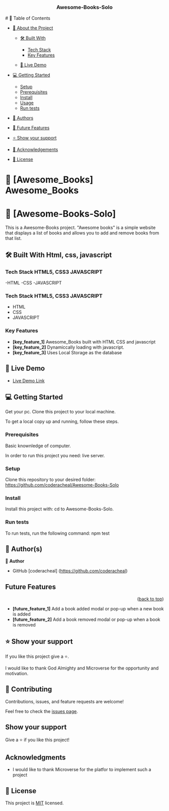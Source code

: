 <a name="Awesome-Books-Solo"></a>
<div align="center">
  <br/>
  <h3><b>Awesome-Books-Solo</b></h3>
</div>
# 📗 Table of Contents

- [📖 About the Project](#about-project)

  - [🛠 Built With](#built-with)
  
    - [Tech Stack](#tech-stack)
    - [Key Features](#key-features)
  - [🚀 Live Demo](#live-demo)
- [💻 Getting Started](#getting-started)
  - [Setup](#setup)
  - [Prerequisites](#prerequisites)
  - [Install](#install)
  - [Usage](#usage)
  - [Run tests](#run-tests)
- [👥 Authors](#authors)
- [🔭 Future Features](#future-features)
- [⭐️ Show your support](#support)
- [🙏 Acknowledgements](#acknowledgements)
- [📝 License](#license)


# 📖 [Awesome_Books] <a name="Awesome_Books">Awesome_Books</a>

# 📖 [Awesome-Books-Solo] <a name="Awesome-Books-Solo"></a>


This is a Awesome-Books  project.
"Awesome books" is a simple website that displays a list of books and allows you to add and remove books from that list.


## 🛠 Built With <a name="built-with">Html, css, javascript</a>

### Tech Stack <a name="tech-stack">HTML5, CSS3 JAVASCRIPT</a>

-HTML
-CSS
-JAVASCRIPT

### Tech Stack <a name="tech-stack">HTML5, CSS3 JAVASCRIPT</a>

- HTML
- CSS
- JAVASCRIPT


### Key Features <a name="key-features"></a>

- **[key_feature_1]** Awesome_Books built with HTML CSS and javascript
- **[key_feature_2]** Dynamiccally loading with javascript.
- **[key_feature_3]** Uses Local Storage as the database


## 🚀 Live Demo <a name="live-demo"></a>

- [Live Demo Link]()


## 💻 Getting Started <a name="getting-started"></a>

 Get your pc.
 Clone this project to your local machine. 

To get a local copy up and running, follow these steps.

### Prerequisites
Basic knownledge of computer.

In order to run this project you need:
live server.

### Setup

Clone this repository to your desired folder:
https://github.com/coderacheal/Awesome-Books-Solo

### Install

Install this project with:
cd to Awesome-Books-Solo.

### Run tests

To run tests, run the following command:
npm test


## 👥 Author(s) <a name="authors"></a>


👤 **Author**

- GitHub [coderacheal] (https://github.com/coderacheal)




## Future Features <a name="future-features"></a>

<p align="right">(<a href="#readme-top">back to top</a>)</p>

- **[future_feature_1]** Add a book added modal or pop-up when a new book is added
- **[future_feature_2]** Add a book removed modal or pop-up when a book is removed
 


## ⭐️ Show your support <a name="support"></a>

If you like this project give a ⭐️.



I would like to thank God Almighty and Microverse for the opportunity and motivation.


## 🤝 Contributing

Contributions, issues, and feature requests are welcome!

Feel free to check the [issues page](../../issues/).

## Show your support

Give a ⭐️ if you like this project!

## Acknowledgments

- I would like to thank Microverse for the platfor to implement such a project

## 📝 License

This project is [MIT](./MIT.md) licensed.




